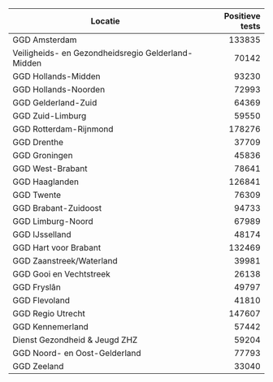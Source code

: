 | Locatie | Positieve tests |
|---------|----------------:|
| GGD Amsterdam                            | 133835 |
| Veiligheids- en Gezondheidsregio Gelderland-Midden | 70142 |
| GGD Hollands-Midden                      | 93230 |
| GGD Hollands-Noorden                     | 72993 |
| GGD Gelderland-Zuid                      | 64369 |
| GGD Zuid-Limburg                         | 59550 |
| GGD Rotterdam-Rijnmond                   | 178276 |
| GGD Drenthe                              | 37709 |
| GGD Groningen                            | 45836 |
| GGD West-Brabant                         | 78641 |
| GGD Haaglanden                           | 126841 |
| GGD Twente                               | 76309 |
| GGD Brabant-Zuidoost                     | 94733 |
| GGD Limburg-Noord                        | 67989 |
| GGD IJsselland                           | 48174 |
| GGD Hart voor Brabant                    | 132469 |
| GGD Zaanstreek/Waterland                 | 39981 |
| GGD Gooi en Vechtstreek                  | 26138 |
| GGD Fryslân                              | 49797 |
| GGD Flevoland                            | 41810 |
| GGD Regio Utrecht                        | 147607 |
| GGD Kennemerland                         | 57442 |
| Dienst Gezondheid & Jeugd ZHZ            | 59204 |
| GGD Noord- en Oost-Gelderland            | 77793 |
| GGD Zeeland                              | 33040 |
